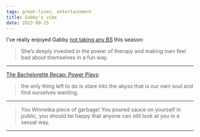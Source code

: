 ```yaml
---
tags: great-lines, entertainment
title: Gabby's vibe
date: 2022-08-25
---
```


I've really enjoyed Gabby [not taking any BS](https://www.vulture.com/article/the-bachelorette-recap-season-19-episode-7-hometowns-week.html) this season:

> She’s deeply invested in the power of therapy and making men feel bad about themselves in a fun way.

---

[The Bachelorette Recap: Power Plays](https://www.vulture.com/article/the-bachelorette-recap-season-19-episode-3-week-three.html):

> the only thing left to do is stare into the abyss that is our own soul and find ourselves wanting.

---

> You Winnetka piece of garbage! You poured sauce on yourself in public, you should be happy that anyone can still look at you in a sexual way.

---